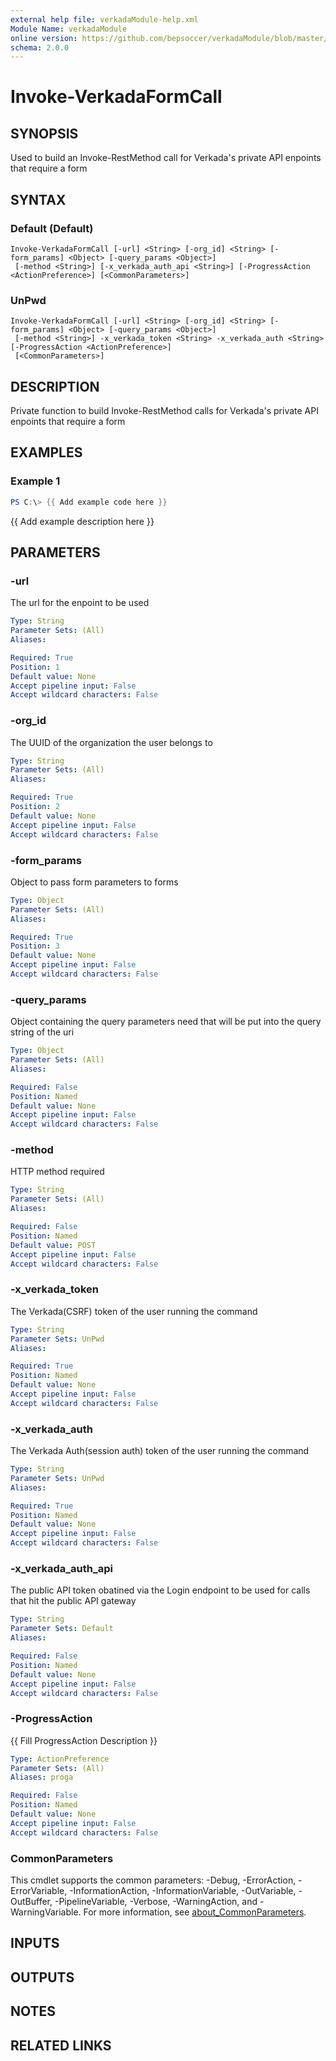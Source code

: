 ```yaml
---
external help file: verkadaModule-help.xml
Module Name: verkadaModule
online version: https://github.com/bepsoccer/verkadaModule/blob/master/docs/function-documentation/Get-VerkadaWorkplaceEmployee.md
schema: 2.0.0
---
```


# Invoke-VerkadaFormCall

## SYNOPSIS
Used to build an Invoke-RestMethod call for Verkada's private API enpoints that require a form

## SYNTAX

### Default (Default)
```
Invoke-VerkadaFormCall [-url] <String> [-org_id] <String> [-form_params] <Object> [-query_params <Object>]
 [-method <String>] [-x_verkada_auth_api <String>] [-ProgressAction <ActionPreference>] [<CommonParameters>]
```

### UnPwd
```
Invoke-VerkadaFormCall [-url] <String> [-org_id] <String> [-form_params] <Object> [-query_params <Object>]
 [-method <String>] -x_verkada_token <String> -x_verkada_auth <String> [-ProgressAction <ActionPreference>]
 [<CommonParameters>]
```

## DESCRIPTION
Private function to build Invoke-RestMethod calls for Verkada's private API enpoints that require a form

## EXAMPLES

### Example 1
```powershell
PS C:\> {{ Add example code here }}
```

{{ Add example description here }}

## PARAMETERS

### -url
The url for the enpoint to be used

```yaml
Type: String
Parameter Sets: (All)
Aliases:

Required: True
Position: 1
Default value: None
Accept pipeline input: False
Accept wildcard characters: False
```

### -org_id
The UUID of the organization the user belongs to

```yaml
Type: String
Parameter Sets: (All)
Aliases:

Required: True
Position: 2
Default value: None
Accept pipeline input: False
Accept wildcard characters: False
```

### -form_params
Object to pass form parameters to forms

```yaml
Type: Object
Parameter Sets: (All)
Aliases:

Required: True
Position: 3
Default value: None
Accept pipeline input: False
Accept wildcard characters: False
```

### -query_params
Object containing the query parameters need that will be put into the query string of the uri

```yaml
Type: Object
Parameter Sets: (All)
Aliases:

Required: False
Position: Named
Default value: None
Accept pipeline input: False
Accept wildcard characters: False
```

### -method
HTTP method required

```yaml
Type: String
Parameter Sets: (All)
Aliases:

Required: False
Position: Named
Default value: POST
Accept pipeline input: False
Accept wildcard characters: False
```

### -x_verkada_token
The Verkada(CSRF) token of the user running the command

```yaml
Type: String
Parameter Sets: UnPwd
Aliases:

Required: True
Position: Named
Default value: None
Accept pipeline input: False
Accept wildcard characters: False
```

### -x_verkada_auth
The Verkada Auth(session auth) token of the user running the command

```yaml
Type: String
Parameter Sets: UnPwd
Aliases:

Required: True
Position: Named
Default value: None
Accept pipeline input: False
Accept wildcard characters: False
```

### -x_verkada_auth_api
The public API token obatined via the Login endpoint to be used for calls that hit the public API gateway

```yaml
Type: String
Parameter Sets: Default
Aliases:

Required: False
Position: Named
Default value: None
Accept pipeline input: False
Accept wildcard characters: False
```

### -ProgressAction
{{ Fill ProgressAction Description }}

```yaml
Type: ActionPreference
Parameter Sets: (All)
Aliases: proga

Required: False
Position: Named
Default value: None
Accept pipeline input: False
Accept wildcard characters: False
```

### CommonParameters
This cmdlet supports the common parameters: -Debug, -ErrorAction, -ErrorVariable, -InformationAction, -InformationVariable, -OutVariable, -OutBuffer, -PipelineVariable, -Verbose, -WarningAction, and -WarningVariable. For more information, see [about_CommonParameters](http://go.microsoft.com/fwlink/?LinkID=113216).

## INPUTS

## OUTPUTS

## NOTES

## RELATED LINKS
